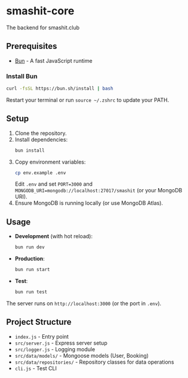 # smashit-core
The backend for smashit.club

## Prerequisites
- [Bun](https://bun.sh/) - A fast JavaScript runtime

### Install Bun
```bash
curl -fsSL https://bun.sh/install | bash
```
Restart your terminal or run `source ~/.zshrc` to update your PATH.

## Setup
1. Clone the repository.
2. Install dependencies:
   ```bash
   bun install
   ```
3. Copy environment variables:
   ```bash
   cp env.example .env
   ```
   Edit `.env` and set `PORT=3000` and `MONGODB_URI=mongodb://localhost:27017/smashit` (or your MongoDB URI).
4. Ensure MongoDB is running locally (or use MongoDB Atlas).

## Usage
- **Development** (with hot reload):
  ```bash
  bun run dev
  ```
- **Production**:
  ```bash
  bun run start
  ```
- **Test**:
  ```bash
  bun run test
  ```

The server runs on `http://localhost:3000` (or the port in `.env`).

## Project Structure
- `index.js` - Entry point
- `src/server.js` - Express server setup
- `src/logger.js` - Logging module
- `src/data/models/` - Mongoose models (User, Booking)
- `src/data/repositories/` - Repository classes for data operations
- `cli.js` - Test CLI
